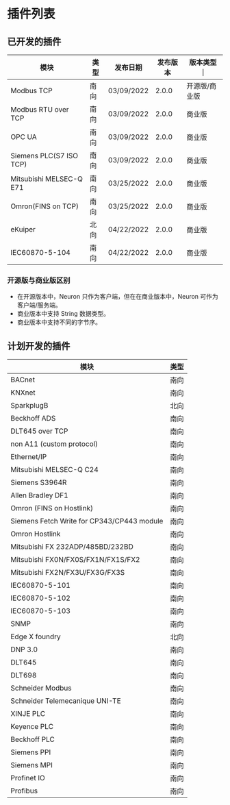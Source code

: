 # 插件列表

## 已开发的插件

| 模块                     | 类型 | 发布日期     | 发布版本       | 版本类型      ｜
| ----------------------- | ---- |----------- | ------------- | ------------ |
| Modbus TCP              | 南向 | 03/09/2022  | 2.0.0   | 开源版/商业版  |
| Modbus RTU over TCP     | 南向 | 03/09/2022  | 2.0.0   | 商业版        |
| OPC UA                  | 南向 | 03/09/2022  | 2.0.0   | 商业版        |
| Siemens PLC(S7 ISO TCP) | 南向 | 03/09/2022  | 2.0.0   | 商业版        |
| Mitsubishi MELSEC-Q E71 | 南向 | 03/25/2022  | 2.0.0   | 商业版        |
| Omron(FINS on TCP)      | 南向 | 03/25/2022  | 2.0.0   | 商业版        |
| eKuiper                 | 北向 | 04/22/2022  | 2.0.0         | 商业版        |
| IEC60870-5-104          | 南向 | 04/22/2022  | 2.0.0         | 商业版        |

### 开源版与商业版区别

* 在开源版本中，Neuron 只作为客户端，但在在商业版本中，Neuron 可作为客户端/服务端。
* 商业版本中支持 String 数据类型。
* 商业版本中支持不同的字节序。

## 计划开发的插件

| 模块                                         | 类型 |
| ------------------------------------------- | ---- |
| BACnet                                      | 南向 |
| KNXnet                                      | 南向 |
| SparkplugB                                  | 北向 |
| Beckhoff ADS                                | 南向 |
| DLT645 over TCP                             | 南向 |
| non A11 (custom protocol)                   | 南向 |
| Ethernet/IP                                 | 南向 |
| Mitsubishi MELSEC-Q C24                     | 南向 |
| Siemens S3964R                              | 南向 |
| Allen Bradley DF1                           | 南向 |
| Omron (FINS on Hostlink)                    | 南向 |
| Siemens Fetch Write for CP343/CP443 module  | 南向 |
| Omron Hostlink                              | 南向 |
| Mitsubishi FX 232ADP/485BD/232BD            | 南向 |
| Mitsubishi FX0N/FX0S/FX1N/FX1S/FX2          | 南向 |
| Mitsubishi FX2N/FX3U/FX3G/FX3S              | 南向 |
| IEC60870-5-101                              | 南向 |
| IEC60870-5-102                              | 南向 |
| IEC60870-5-103                              | 南向 |
| SNMP                                        | 南向 |
| Edge X foundry                              | 北向 |
| DNP 3.0                                     | 南向 |
| DLT645                                      | 南向 |
| DLT698                                      | 南向 |
| Schneider Modbus                            | 南向 |
| Schneider Telemecanique UNI-TE              | 南向 |
| XINJE PLC                                   | 南向 |
| Keyence PLC                                 | 南向 |
| Beckhoff PLC                                | 南向 |
| Siemens PPI                                 | 南向 |
| Siemens MPI                                 | 南向 |
| Profinet IO                                 | 南向 |
| Profibus                                    | 南向 |
